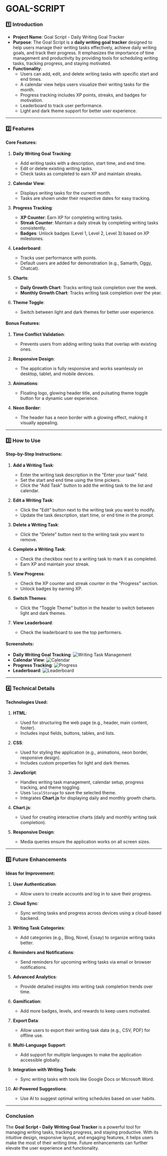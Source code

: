 # GOAL-SCRIPT

### 1️⃣ **Introduction**
- **Project Name**: Goal Script - Daily Writing Goal Tracker
- **Purpose**: The Goal Script is a **daily writing goal tracker** designed to help users manage their writing tasks effectively, achieve daily writing goals, and track their progress. It emphasizes the importance of time management and productivity by providing tools for scheduling writing tasks, tracking progress, and staying motivated.
- **Functionality**:
  - Users can add, edit, and delete writing tasks with specific start and end times.
  - A calendar view helps users visualize their writing tasks for the month.
  - Progress tracking includes XP points, streaks, and badges for motivation.
  - Leaderboard to track user performance.
  - Light and dark theme support for better user experience.

---

### 2️⃣ **Features**
#### **Core Features**:
1. **Daily Writing Goal Tracking**:
   - Add writing tasks with a description, start time, and end time.
   - Edit or delete existing writing tasks.
   - Check tasks as completed to earn XP and maintain streaks.

2. **Calendar View**:
   - Displays writing tasks for the current month.
   - Tasks are shown under their respective dates for easy tracking.

3. **Progress Tracking**:
   - **XP Counter**: Earn XP for completing writing tasks.
   - **Streak Counter**: Maintain a daily streak by completing writing tasks consistently.
   - **Badges**: Unlock badges (Level 1, Level 2, Level 3) based on XP milestones.

4. **Leaderboard**:
   - Tracks user performance with points.
   - Default users are added for demonstration (e.g., Samarth, Oggy, Chatcat).

5. **Charts**:
   - **Daily Growth Chart**: Tracks writing task completion over the week.
   - **Monthly Growth Chart**: Tracks writing task completion over the year.

6. **Theme Toggle**:
   - Switch between light and dark themes for better user experience.

#### **Bonus Features**:
1. **Time Conflict Validation**:
   - Prevents users from adding writing tasks that overlap with existing ones.

2. **Responsive Design**:
   - The application is fully responsive and works seamlessly on desktop, tablet, and mobile devices.

3. **Animations**:
   - Floating logo, glowing header title, and pulsating theme toggle button for a dynamic user experience.

4. **Neon Border**:
   - The header has a neon border with a glowing effect, making it visually appealing.

---

### 3️⃣ **How to Use**
#### **Step-by-Step Instructions**:
1. **Add a Writing Task**:
   - Enter the writing task description in the "Enter your task" field.
   - Set the start and end time using the time pickers.
   - Click the "Add Task" button to add the writing task to the list and calendar.

2. **Edit a Writing Task**:
   - Click the "Edit" button next to the writing task you want to modify.
   - Update the task description, start time, or end time in the prompt.

3. **Delete a Writing Task**:
   - Click the "Delete" button next to the writing task you want to remove.

4. **Complete a Writing Task**:
   - Check the checkbox next to a writing task to mark it as completed.
   - Earn XP and maintain your streak.

5. **View Progress**:
   - Check the XP counter and streak counter in the "Progress" section.
   - Unlock badges by earning XP.

6. **Switch Themes**:
   - Click the "Toggle Theme" button in the header to switch between light and dark themes.

7. **View Leaderboard**:
   - Check the leaderboard to see the top performers.

#### **Screenshots**:
- **Daily Writing Goal Tracking**:
  ![Writing Task Management](screenshots/writing-task-management.png)
- **Calendar View**:
  ![Calendar](screenshots/calendar.png)
- **Progress Tracking**:
  ![Progress](screenshots/progress.png)
- **Leaderboard**:
  ![Leaderboard](screenshots/leaderboard.png)

---

### 4️⃣ **Technical Details**
#### **Technologies Used**:
1. **HTML**:
   - Used for structuring the web page (e.g., header, main content, footer).
   - Includes input fields, buttons, tables, and lists.

2. **CSS**:
   - Used for styling the application (e.g., animations, neon border, responsive design).
   - Includes custom properties for light and dark themes.

3. **JavaScript**:
   - Handles writing task management, calendar setup, progress tracking, and theme toggling.
   - Uses `localStorage` to save the selected theme.
   - Integrates **Chart.js** for displaying daily and monthly growth charts.

4. **Chart.js**:
   - Used for creating interactive charts (daily and monthly writing task completion).

5. **Responsive Design**:
   - Media queries ensure the application works on all screen sizes.

---

### 5️⃣ **Future Enhancements**
#### **Ideas for Improvement**:
1. **User Authentication**:
   - Allow users to create accounts and log in to save their progress.

2. **Cloud Sync**:
   - Sync writing tasks and progress across devices using a cloud-based backend.

3. **Writing Task Categories**:
   - Add categories (e.g., Blog, Novel, Essay) to organize writing tasks better.

4. **Reminders and Notifications**:
   - Send reminders for upcoming writing tasks via email or browser notifications.

5. **Advanced Analytics**:
   - Provide detailed insights into writing task completion trends over time.

6. **Gamification**:
   - Add more badges, levels, and rewards to keep users motivated.

7. **Export Data**:
   - Allow users to export their writing task data (e.g., CSV, PDF) for offline use.

8. **Multi-Language Support**:
   - Add support for multiple languages to make the application accessible globally.

9. **Integration with Writing Tools**:
   - Sync writing tasks with tools like Google Docs or Microsoft Word.

10. **AI-Powered Suggestions**:
    - Use AI to suggest optimal writing schedules based on user habits.

---

### Conclusion
The **Goal Script - Daily Writing Goal Tracker** is a powerful tool for managing writing tasks, tracking progress, and staying productive. With its intuitive design, responsive layout, and engaging features, it helps users make the most of their writing time. Future enhancements can further elevate the user experience and functionality.
